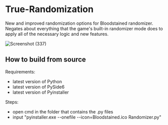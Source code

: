 # True-Randomization

New and improved randomization options for Bloodstained randomizer. Negates about everything that the game's built-in randomizer mode does to apply all of the necessary logic and new features.

![Screenshot (337)](https://user-images.githubusercontent.com/56451477/178378598-0cedda11-581d-4a6d-8b33-c9d9e5b0ae52.png)

## How to build from source

Requirements:
* latest version of Python
* latest version of PySide6
* latest version of Pyinstaller

Steps:
* open cmd in the folder that contains the .py files
* input "pyinstaller.exe --onefile --icon=Bloodstained.ico Randomizer.py"
